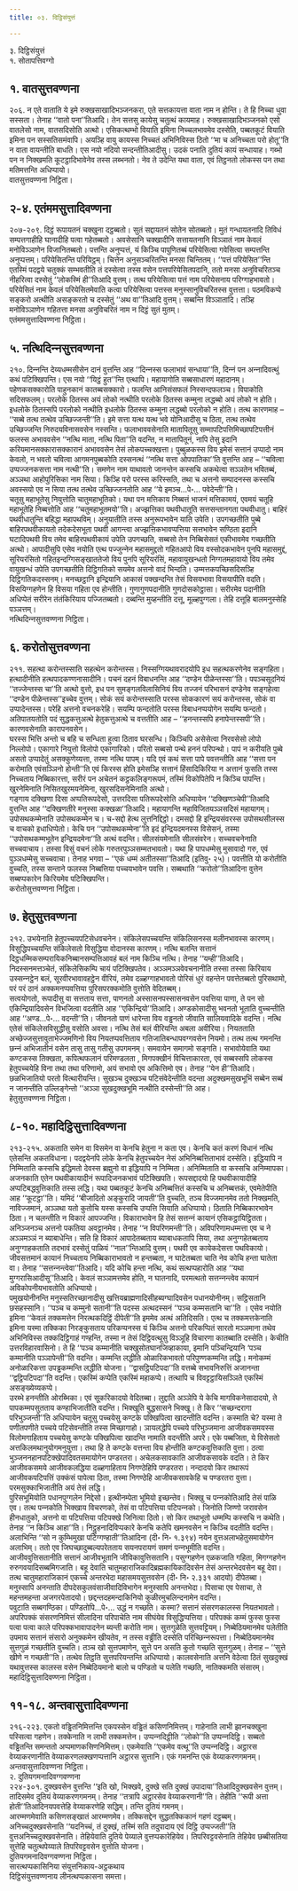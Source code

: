 ```yaml
---
title: ०३. दिट्ठिसंयुत्तं

---
```

३. दिट्ठिसंयुत्तं  
१. सोतापत्तिवग्गो  


## १. वातसुत्तवण्णना

२०६. न एते वाताति ये इमे रुक्खसाखादिभञ्‍जनकरा, एते सत्तकायत्ता वाता नाम न होन्ति। ते हि निच्‍चा धुवा सस्सता। तेनाह ‘‘वातो पना’’तिआदि। तेन सत्तसु कायेसु चतुत्थं कायमाह। रुक्खसाखादिभञ्‍जनको एसो वातलेसो नाम, वातसदिसोति अत्थो। एसिकत्थम्भो वियाति इमिना निच्‍चलभावमेव दस्सेति, पब्बतकूटं वियाति इमिना पन सस्सतिसमंवापि। अयञ्हि वायु कायस्स निच्‍चतं अभिनिविस्स ठितो ‘‘मा च अनिच्‍चता परो होतू’’ति न वाता वायन्तीति बाधति। एस नयो नदियो सन्दन्तीतिआदीसु। उदकं पनाति दुतियं कायं सन्धायाह। गब्भो पन न निक्खमति कूटट्ठादिभावेनेव तस्स लब्भनतो। नेव ते उदेन्ति यथा वाता, एवं तिट्ठनतो लोकस्स पन तथा मतिमत्तन्ति अधिप्पायो।  
वातसुत्तवण्णना निट्ठिता।  


## २-४. एतंममसुत्तादिवण्णना

२०७-२०९. दिट्ठं रूपायतनं चक्खुना दट्ठब्बतो। सुतं सद्दायतनं सोतेन सोतब्बतो। मुतं गन्धायतनादि तिविधं सम्पत्तगाहीहि घानादीहि पत्वा गहेतब्बतो। अवसेसानि चक्खादीनि सत्तायतनानि विञ्‍ञातं नाम केवलं मनोविञ्‍ञाणेन विजानितब्बतो। पत्तन्ति अनुप्पत्तं, यं किञ्‍चि पापुणितब्बं परियेसित्वा गवेसित्वा सम्पत्तन्ति अनुप्पत्तम्। परियेसितन्ति परियिट्ठम्। चित्तेन अनुसञ्‍चरितन्ति मनसा चिन्तितम्। ‘‘पत्तं परियेसित’’न्ति एतस्मिं पदद्वये चतुक्‍कं सम्भवतीति तं दस्सेत्वा तस्स वसेन पत्तपरियेसितपदानि, ततो मनसा अनुविचरितञ्‍च नीहरित्वा दस्सेतुं ‘‘लोकस्मिं ही’’तिआदि वुत्तम्। तत्थ परियेसित्वा पत्तं नाम परियेसनाय परिग्गाहभावतो। परियेसितं नाम केवलं परियेसितमेवाति कत्वा परियेसित्वा पत्तस्स मनुस्सानुविचरितस्स वुत्तत्ता। पठमविकप्पे सङ्करो अत्थीति असङ्करतो च दस्सेतुं ‘‘अथ वा’’तिआदि वुत्तम्। सब्बन्ति विञ्‍ञातादि। तञ्हि मनोविञ्‍ञाणेन गहितत्ता मनसा अनुविचरितं नाम न दिट्ठं सुतं मुतम्।  
एतंममसुत्तादिवण्णना निट्ठिता।  


## ५. नत्थिदिन्‍नसुत्तवण्णना

२१०. दिन्‍नन्ति देय्यधम्मसीसेन दानं वुत्तन्ति आह ‘‘दिन्‍नस्स फलाभावं सन्धाया’’ति, दिन्‍नं पन अन्‍नादिवत्थुं कथं पटिक्खिपन्ति। एस नयो ‘‘यिट्ठं हुत’’न्ति एत्थापि। महायागोति सब्बसाधारणं महादानम्। पहेणकसक्‍कारोति पाहुनकानं कातब्बसक्‍कारो। फलन्ति आनिसंसफलं निस्सन्दफलञ्‍च। विपाकोति सदिसफलम्। परलोके ठितस्स अयं लोको नत्थीति परलोके ठितस्स कम्मुना लद्धब्बो अयं लोको न होति। इधलोके ठितस्सपि परलोको नत्थीति इधलोके ठितस्स कम्मुना लद्धब्बो परलोको न होति। तत्थ कारणमाह – ‘‘सब्बे तत्थ तत्थेव उच्छिज्‍जन्ती’’ति। इमे सत्ता यत्थ यत्थ भवे योनिआदीसु च ठिता, तत्थ तत्थेव उच्छिज्‍जन्ति निरुदयविनासवसेन नस्सन्ति। फलाभाववसेनाति मातापितूसु सम्मापटिपत्तिमिच्छापटिपत्तीनं फलस्स अभाववसेन ‘‘नत्थि माता, नत्थि पिता’’ति वदन्ति, न मातापितूनं, नापि तेसु इदानि करियमानसक्‍कारासक्‍कारानं अभाववसेन तेसं लोकपच्‍चक्खत्ता। पुब्बुळकस्स विय इमेसं सत्तानं उप्पादो नाम केवलो, न भवतो चवित्वा आगमनपुब्बकोति दस्सनत्थं ‘‘नत्थि सत्ता ओपपातिका’’ति वुत्तन्ति आह – ‘‘चवित्वा उप्पज्‍जनकसत्ता नाम नत्थी’’ति। समणेन नाम याथावतो जानन्तेन कस्सचि अकथेत्वा सञ्‍ञतेन भवितब्बं, अञ्‍ञथा आहोपुरिसिका नाम सिया। किञ्हि परो परस्स करिस्सति, तथा च अत्तनो सम्पादनस्स कस्सचि अवस्सयो एव न सिया तत्थ तत्थेव उच्छिज्‍जनतोति आह ‘‘ये इमञ्‍च…पे॰… पवेदेन्ती’’ति।  
चतूसु महाभूतेसु नियुत्तोति चातुमहाभूतिको। यथा पन मत्तिकाय निब्बत्तं भाजनं मत्तिकामयं, एवमयं चतूहि महाभूतेहि निब्बत्तोति आह ‘‘चतुमहाभूतमयो’’ति। अज्झत्तिका पथवीधातूति सत्तसन्तानगता पथवीधातु। बाहिरं पथवीधातुन्ति बहिद्धा महापथविम्। अनुयातीति तस्स अनुरूपभावेन याति उपेति। उपगच्छतीति पुब्बे बाहिरपथवीकायतो तदेकदेसभूता पथवी आगन्त्वा अज्झत्तिकभावप्पत्तिया सत्तभावेन सण्ठिता इदानि घटादिपथवी विय तमेव बाहिरपथवीकायं उपेति उपगच्छति, सब्बसो तेन निब्बिसेसतं एकीभावमेव गच्छतीति अत्थो। आपादीसुपि एसेव नयोति एत्थ पज्‍जुन्‍नेन महासमुद्दतो गहितआपो विय वस्सोदकभावेन पुनपि महासमुद्दं, सूरियरंसितो गहितइन्दग्गिसङ्खाततेजो विय पुनपि सूरियरंसिं, महावायुखन्धतो निग्गतमहावायो विय तमेव वायुखन्धं उपेति उपगच्छतीति दिट्ठिगतिको सयमेव अत्तनो वादं भिन्दति। उम्मत्तकपच्छिसदिसञ्हि दिट्ठिगतिकदस्सनम्। मनच्छट्ठानि इन्द्रियानि आकासं पक्खन्दन्ति तेसं विसयभावा विसयापीति वदति। विसयिग्गहणेन हि विसया गहिता एव होन्तीति। गुणागुणपदानीति गुणदोसकोट्ठासा। सरीरमेव पदानीति अधिप्पेतं सरीरेन तंतंकिरियाय पज्‍जितब्बतो। दब्बन्ति मुय्हन्तीति दत्तू, मूळ्हपुग्गला। तेहि दत्तूहि बालमनुस्सेहि पञ्‍ञत्तम्।  
नत्थिदिन्‍नसुत्तवण्णना निट्ठिता।  


## ६. करोतोसुत्तवण्णना

२११. सहत्था करोन्तस्साति सहत्थेन करोन्तस्स। निस्सग्गियथावरादयोपि इध सहत्थकरणेनेव सङ्गहिता। हत्थादीनीति हत्थपादकण्णनासादीनि। पचनं दहनं विबाधनन्ति आह ‘‘दण्डेन पीळेन्तस्सा’’ति। पपञ्‍चसूदनियं ‘‘तज्‍जेन्तस्स चा’’ति अत्थो वुत्तो, इध पन सुमङ्गलविलासिनियं विय तज्‍जनं परिभासनं दण्डेनेव सङ्गहेत्वा ‘‘दण्डेन पीळेन्तस्स’’इच्‍चेव वुत्तम्। सोकं सयं करोन्तस्साति परस्स सोककारणं सयं करोन्तस्स, सोकं वा उप्पादेन्तस्स। परेहि अत्तनो वचनकरेहि। सयम्पि फन्दतोति परस्स विबाधनप्पयोगेन सयम्पि फन्दतो। अतिपातयतोति पदं सुद्धकत्तुअत्थे हेतुकत्तुअत्थे च वत्ततीति आह – ‘‘हनन्तस्सपि हनापेन्तस्सपी’’ति। कारणवसेनाति कारापनवसेन।  
घरस्स भित्ति अन्तो च बहि च सन्धिता हुत्वा ठिताव घरसन्धि। किञ्‍चिपि असेसेत्वा निरवसेसो लोपो निल्‍लोपो। एकागारे नियुत्तो विलोपो एकागारिको। परितो सब्बसो पन्थे हननं परिपन्थो। पापं न करीयति पुब्बे असतो उप्पादेतुं असक्‍कुणेय्यत्ता, तस्मा नत्थि पापम्। यदि एवं कथं सत्ता पापे पवत्तन्तीति आह ‘‘सत्ता पन करोमाति एवंसञ्‍ञिनो होन्ती’’ति एवं किरस्स होति इमेसञ्हि सत्तानं हिंसादिकिरिया न अत्तानं फुसति तस्स निच्‍चताय निब्बिकारत्ता, सरीरं पन अचेतनं कट्ठकलिङ्गरूपमं, तस्मिं विकोपितेपि न किञ्‍चि पापन्ति। खुरनेमिनाति निसितखुरमयनेमिना, खुरसदिसनेमिनाति अत्थो।  
गङ्गाय दक्खिणा दिसा अप्पतिरूपदेसो, उत्तरदिसा पतिरूपदेसोति अधिप्पायेन ‘‘दक्खिणञ्‍चेपी’’तिआदि वुत्तन्ति आह ‘‘दक्खिणतीरे मनुस्सा कक्खळा’’तिआदि। महायागन्ति महाविजितयञ्‍ञसदिसं महायागम्। उपोसथकम्मेनाति उपोसथकम्मेन च। च-सद्दो हेत्थ लुत्तनिद्दिट्ठो। दमसद्दो हि इन्द्रियसंवरस्स उपोसथसीलस्स च वाचको इधाधिप्पेतो। केचि पन ‘‘उपोसथकम्मेना’’ति इदं इन्द्रियदमनस्स विसेसनं, तस्मा ‘‘उपोसथकम्मभूतेन इन्द्रियदमेना’’ति अत्थं वदन्ति। सीलसंयमेनाति सीलसंवरेन। सच्‍चवचनेनाति सच्‍चवाचाय। तस्सा विसुं वचनं लोके गरुतरपुञ्‍ञसम्मतभावतो। यथा हि पापधम्मेसु मुसावादो गरु, एवं पुञ्‍ञधम्मेसु सच्‍चवाचा। तेनाह भगवा – ‘‘एकं धम्मं अतीतस्सा’’तिआदि (इतिवु॰ २५)। पवत्तीति यो करोतीति वुच्‍चति, तस्स सन्ताने फलस्स निब्बत्तिया पच्‍चयभावेन पवत्ति। सब्बथाति ‘‘करोतो’’तिआदिना वुत्तेन सब्बप्पकारेन किरियमेव पटिक्खिपन्ति।  
करोतोसुत्तवण्णना निट्ठिता।  


## ७. हेतुसुत्तवण्णना

२१२. उभयेनाति हेतुपच्‍चयपटिसेधवचनेन। संकिलेसपच्‍चयन्ति संकिलिसनस्स मलीनभावस्स कारणम्। विसुद्धिपच्‍चयन्ति संकिलेसतो विसुद्धिया वोदानस्स कारणम्। नत्थि बलन्ति सत्तानं दिट्ठधम्मिकसम्परायिकनिब्बानसम्पत्तिआवहं बलं नाम किञ्‍चि नत्थि। तेनाह ‘‘यम्ही’’तिआदि। निदस्सनमत्तञ्‍चेतं, संकिलेसिकम्पि चायं पटिक्खिपतेव। अञ्‍ञमञ्‍ञवेवचनानीति तस्सा तस्सा किरियाय उस्सन्‍नट्ठेन बलं, सूरवीरभावावहट्ठेन वीरियं, तमेव दळ्हग्गाहभावतो पोरिसं धुरं वहन्तेन पवत्तेतब्बतो पुरिसथामो, परं परं ठानं अक्‍कमनप्पवत्तिया पुरिसपरक्‍कमोति वुत्तोति वेदितब्बम्।  
सत्वयोगतो, रूपादीसु वा सत्तताय सत्ता, पाणनतो अस्सासनपस्सासनवसेन पवत्तिया पाणा, ते पन सो एकिन्द्रियादिवसेन विभजित्वा वदतीति आह ‘‘एकिन्द्रियो’’तिआदि। अण्डकोसादीसु भवनतो भूताति वुच्‍चन्तीति आह ‘‘अण्ड…पे॰… वदन्ती’’ति। जीवनतो पाणं धारेन्ता विय वड्ढनतो जीवाति सालियवादिके वदन्ति। नत्थि एतेसं संकिलेसविसुद्धीसु वसोति अवसा। नत्थि तेसं बलं वीरियन्ति अबला अवीरिया। नियतताति अच्छेज्‍जसुत्तावुताभेज्‍जमणिनो विय नियतप्पवत्तिताय गतिजातिबन्धापवग्गवसेन नियमो। तत्थ तत्थ गमनन्ति छन्‍नं अभिजातीनं वसेन तासु तासु गतीसु उपगमनम्। समवायेन समागमो सङ्गति। सभावोयेवाति यथा कण्टकस्स तिक्खता, कपित्थफलानं परिमण्डलता , मिगपक्खीनं विचित्ताकारता, एवं सब्बस्सपि लोकस्स हेतुपच्‍चयेहि विना तथा तथा परिणामो, अयं सभावो एव अकित्तिमो एव। तेनाह ‘‘येन ही’’तिआदि। छळभिजातियो परतो वित्थारीयन्ति। सुखञ्‍च दुक्खञ्‍च पटिसंवेदेन्तीति वदन्ता अदुक्खमसुखभूभिं सब्बेन सब्बं न जानन्तीति उल्‍लिङ्गेन्तो ‘‘अञ्‍ञा सुखदुक्खभूमि नत्थीति दस्सेन्ती’’ति आह।  
हेतुसुत्तवण्णना निट्ठिता।  


## ८-१०. महादिट्ठिसुत्तादिवण्णना

२१३-२१५. अकताति समेन वा विसमेन वा केनचि हेतुना न कता एव। केनचि कतं करणं विधानं नत्थि एतेसन्ति अकतविधाना। पदद्वयेनपि लोके केनचि हेतुपच्‍चयेन नेसं अभिनिब्बत्तिताभावं दस्सेति। इद्धियापि न निम्मिताति कस्सचि इद्धिमतो देवस्स ब्रह्मुनो वा इद्धियापि न निम्मिता। अनिम्मिताति वा कस्सचि अनिम्मापका। अजनकाति एतेन पथवीकायादीनं रूपादिजनकभावं पटिक्खिपति। रूपसद्दादयो हि पथवीकायादीहि अप्पटिबद्धवुत्तिकाति तस्स लद्धि। यथा पब्बतकूटं केनचि अनिब्बत्तितं कस्सचि च अनिब्बत्तकं, एवमेतेपीति आह ‘‘कूटट्ठा’’ति। यमिदं ‘‘बीजादितो अङ्कुरादि जायती’’ति वुच्‍चति, तञ्‍च विज्‍जमानमेव ततो निक्खमति, नाविज्‍जमानं, अञ्‍ञथा यतो कुतोचि यस्स कस्सचि उप्पत्ति सियाति अधिप्पायो। ठिताति निब्बिकारभावेन ठिता। न चलन्तीति न विकारं आपज्‍जन्ति। विकाराभावेन हि तेसं सत्तन्‍नं कायानं एसिकट्ठायिट्ठितता। अनिञ्‍जनञ्‍च अत्तनो पकतिया अवट्ठानमेव। तेनाह ‘‘न विपरिणमन्ती’’ति। अविपरिणामधम्मत्ता एव च ने अञ्‍ञमञ्‍ञं न ब्याबाधेन्ति। सति हि विकारं आपादेतब्बताय ब्याबाधकतापि सिया, तथा अनुग्गहेतब्बताय अनुग्गाहकताति तदभावं दस्सेतुं पाळियं ‘‘नाल’’न्तिआदि वुत्तम्। पथवी एव कायेकदेसत्ता पथविकायो। जीवसत्तमानं कायानं निच्‍चताय निब्बिकाराभावतो न हन्तब्बता, न घाटेतब्बता चाति नेव कोचि हन्ता घातेता वा। तेनाह ‘‘सत्तन्‍नन्त्वेवा’’तिआदि। यदि कोचि हन्ता नत्थि, कथं सत्थप्पहारोति आह ‘‘यथा मुग्गरासिआदीसू’’तिआदि। केवलं सञ्‍ञामत्तमेव होति, न घातनादि, परमत्थतो सत्तन्‍नन्त्वेव कायानं अविकोपनीयभावतोति अधिप्पायो।  
पमुखयोनीनन्ति मनुस्सतिरच्छानादीसु खत्तियब्राह्मणादिसीहब्यग्घादिवसेन पधानयोनीनम्। सट्ठिसतानि छसहस्सानि। ‘‘पञ्‍च च कम्मुनो सतानी’’ति पदस्स अत्थदस्सनं ‘‘पञ्‍च कम्मसतानि चा’’ति । एसेव नयोति इमिना ‘‘केवलं तक्‍कमत्तेन निरत्थकदिट्ठिं दीपेती’’ति इममेव अत्थं अतिदिसति। एत्थ च तक्‍कमत्तकेनाति इमिना यस्मा तक्‍किका निरङ्कुसताय परिकप्पनस्स यं किञ्‍चि अत्तनो परिकप्पितं सारतो मञ्‍ञमाना तथेव अभिनिविस्स तक्‍कदिट्ठिगाहं गण्हन्ति, तस्मा न तेसं दिट्ठिवत्थूसु विञ्‍ञूहि विचारणा कातब्बाति दस्सेति। केचीति उत्तरविहारवासिनो। ते हि ‘‘पञ्‍च कम्मानीति चक्खुसोतघानजिव्हाकाया, इमानि पञ्‍चिन्द्रियानि ‘पञ्‍च कम्मानीति पञ्‍ञापेन्ती’’ति वदन्ति। कम्मन्ति लद्धीति ओळारिकभावतो परिपुण्णकम्मन्ति लद्धि। मनोकम्मं अनोळारिकत्ता उपड्ढकम्मन्ति लद्धीति योजना। ‘‘द्वासट्ठिपटिपदा’’ति वत्तब्बे सभावनिरुत्तिं अजानन्ता ‘‘द्वट्ठिपटिपदा’’ति वदन्ति। एकस्मिं कप्पेति एकस्मिं महाकप्पे। तत्थापि च विवट्टट्ठायिसञ्‍ञिते एकस्मिं असङ्ख्येय्यकप्पे।  
उरब्भे हनन्तीति ओरब्भिका। एवं सूकरिकादयो वेदितब्बा। लुद्दाति अञ्‍ञेपि ये केचि मागविकनेसादादयो, ते पापकम्मपसुतताय कण्हाभिजातीति वदन्ति। भिक्खूति बुद्धसासने भिक्खू। ते किर ‘‘सच्छन्दरागा परिभुञ्‍जन्ती’’ति अधिप्पायेन चतूसु पच्‍चयेसु कण्टके पक्खिपित्वा खादन्तीति वदन्ति। कस्माति चे? यस्मा ते पणीतपणीते पच्‍चये पटिसेवन्तीति तस्स मिच्छागाहो। ञायलद्धेपि पच्‍चये परिभुञ्‍जमाना आजीवकसमयस्स विलोमगाहिताय पच्‍चयेसु कण्टके पक्खिपित्वा खादन्ति नामाति वदन्तीति अपरे। एके पब्बजिता, ये विसेसतो अत्तकिलमथानुयोगमनुयुत्ता। तथा हि ते कण्टके वत्तन्ता विय होन्तीति कण्टकवुत्तिकाति वुत्ता। ठत्वा भुञ्‍जननहानपटिक्खेपादिवतसमायोगेन पण्डरतरा। अचेलकसावकाति आजीवकसावके वदति। ते किर आजीवकसमये आजीवकलद्धिया दळ्हगाहिताय निगण्ठेहिपि पण्डरतरा। नन्दादयो किर तथारूपं आजीवकपटिपत्तिं उक्‍कंसं पापेत्वा ठिता, तस्मा निगण्ठेहि आजीवकसावकेहि च पण्डरतरा वुत्ता। परमसुक्‍काभिजातीति अयं तेसं लद्धि।  
पुरिसभूमियोति पधानपुग्गलेन निद्देसो। इत्थीनम्पेता भूमियो इच्छन्तेव। भिक्खु च पन्‍नकोतिआदि तेसं पाळि एव। तत्थ पन्‍नकोति भिक्खाय विचरणको, तेसं वा पटिपत्तिया पटिपन्‍नको। जिनोति जिण्णो जरावसेन हीनधातुको, अत्तनो वा पटिपत्तिया पटिपक्खे जिनित्वा ठितो। सो किर तथाभूतो धम्मम्पि कस्सचि न कथेति। तेनाह ‘‘न किञ्‍चि आहा’’ति। निट्ठुहनादिविप्पकारे केनचि कतेपि खमनवसेन न किञ्‍चि वदतीति वदन्ति। अलाभिन्ति ‘‘सो न कुम्भिमुखा पटिग्गण्हाती’’तिआदिना (दी॰ नि॰ १.३९४) नयेन वुत्तअलाभहेतुसमायोगेन अलाभिम्। ततो एव जिघच्छादुब्बल्यपरेतताय सयनपरायणं समणं पन्‍नभूमीति वदन्ति।  
आजीववुत्तिसतानीति सत्तानं आजीवभूतानि जीविकावुत्तिसतानि। पसुग्गहणेन एळकजाति गहिता, मिगग्गहणेन रुरुगवयादिसब्बमिगजाति। बहू देवाति चातुमहाराजिकादिब्रह्मकायिकादिवसेन तेसं अन्तरभेदवसेन बहू देवा। तत्थ चातुमहाराजिकानं एकच्‍चे अन्तरभेदा महासमयसुत्तवसेन (दी॰ नि॰ २.३३१ आदयो) दीपेतब्बा। मनुस्सापि अनन्ताति दीपदेसकुलवंसाजीवादिविभागेन मनुस्सापि अनन्तभेदा। पिसाचा एव पेसाचा, ते महन्तमहन्ता अजगरपेतादयो। छद्दन्तदहमन्दाकिनियो कुळीरमुचलिन्दनामेन वदन्ति।  
पवुटाति सब्बगण्ठिका। पण्डितोपि…पे॰… उद्धं न गच्छति। कस्मा? सत्तानं संसरणकालस्स नियतभावतो।  
अपरिपक्‍कं संसरणनिमित्तं सीलादिना परिपाचेति नाम सीघंयेव विसुद्धिप्पत्तिया। परिपक्‍कं कम्मं फुस्स फुस्स पत्वा पत्वा काले परिपक्‍कभावापादनेन ब्यन्ती करोति नाम। सुत्तगुळेति सुत्तवट्टियम्। निब्बेठियमानमेव पलेतीति उपमाय सत्तानं संसारो अनुक्‍कमेन खीयतेव, न तस्स वड्ढीति दस्सेति परिच्छिन्‍नरूपत्ता। निब्बेठियमानमेव सुत्तगुळं गच्छतीति वुच्‍चति। तञ्‍च खो सुत्तपमाणेन, सुत्ते पन असति कुतो गच्छति सुत्तगुळम्। तेनाह – ‘‘सुत्ते खीणे न गच्छती’’ति। तत्थेव तिट्ठति सुत्तपरियन्तन्ति अधिप्पायो। कालवसेनाति अत्तनि वेठेत्वा ठितं सुखदुक्खं यथावुत्तस्स कालस्स वसेन निब्बेठियमानो बालो च पण्डितो च पलेति गच्छति, नातिक्‍कमति संसारम्।  
महादिट्ठिसुत्तादिवण्णना निट्ठिता।  


## ११-१८. अन्तवासुत्तादिवण्णना

२१६-२२३. एकतो वड्ढितनिमित्तन्ति एकपस्सेन वड्ढितं कसिणनिमित्तम्। गाहेनाति लाभी झानचक्खुना पस्सित्वा गहणेन। तक्‍केनाति न लाभी तक्‍कमत्तेन। उप्पन्‍नदिट्ठीति ‘‘लोको’’ति उप्पन्‍नदिट्ठि। सब्बतो वड्ढितन्ति समन्ततो अप्पमाणकसिणनिमित्तम्। एकमेवाति ‘‘एकमेव वत्थू’’ति उप्पन्‍नदिट्ठि। अट्ठारस वेय्याकरणानीति वेय्याकरणलक्खणप्पत्तानि अट्ठारस सुत्तानि। एकं गमनन्ति एकं वेय्याकरणगमनम्।  
अन्तवासुत्तादिवण्णना निट्ठिता।  
२. दुतियगमनादिवग्गवण्णना  
२२४-३०१. दुक्खवसेन वुत्तन्ति ‘‘इति खो, भिक्खवे, दुक्खे सति दुक्खं उपादाया’’तिआदिदुक्खवसेन वुत्तम्। तादिसमेव दुतियं वेय्याकरणगमनम्। तेनाह ‘‘तत्रापि अट्ठारसेव वेय्याकरणानी’’ति। तेहीति ‘‘रूपी अत्ता होती’’तिआदिनयपवत्तेहि वेय्याकरणेहि सद्धिम्। तन्ति दुतियं गमनम्।  
आरम्मणमेवाति कसिणसङ्खातं आरम्मणमेव। तक्‍किसद्देन सुद्धतक्‍किकानं गहणं दट्ठब्बम्।  
अनिच्‍चदुक्खवसेनाति ‘‘यदनिच्‍चं, तं दुक्खं, तस्मिं सति तदुपादाय एवं दिट्ठि उप्पज्‍जती’’ति वुत्तअनिच्‍चदुक्खवसेनाति। तेहियेवाति दुतिये पेय्याले वुत्तप्पकारेहियेव। तिपरिवट्टवसेनाति तेहियेव छब्बीसतिया सुत्तेहि चतुत्थपेय्याले तिपरिवट्टवसेन वुत्तोति योजना।  
दुतियगमनादिवग्गवण्णना निट्ठिता।  
सारत्थप्पकासिनिया संयुत्तनिकाय-अट्ठकथाय  
दिट्ठिसंयुत्तवण्णनाय लीनत्थप्पकासना समत्ता।  
